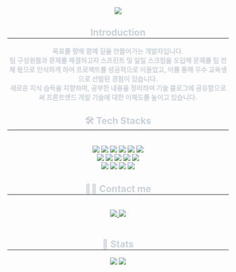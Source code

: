 <div align= "center">
    <img src="https://capsule-render.vercel.app/api?type=soft&color=auto&height=120&text=HaEun%20Lee&animation=&fontColor=ffffff&fontSize=50" />
    </div>
    <div align= "center"> 
        <h2 style="border-bottom: 1px solid #21262d; color: #c9d1d9;"> Introduction </h2>  
        <div style="font-weight: 700; font-size: 15px; text-align: center; color: #c9d1d9;"> 목표를 향해 함께 길을 만들어가는 개발자입니다. </br> 팀 구성원들과 문제를 해결하고자 스프린트 및 일일 스크럼을 도입해 문제를 팀 전체 몫으로 인식하게 하여 프로젝트를 성공적으로 이끌었고, 이를 통해 우수 교육생으로 선발된 경험이 있습니다. </br> 새로운 지식 습득을 지향하며, 공부한 내용을 정리하여 기술 블로그에 공유함으로써 프론트엔드 개발 기술에 대한 이해도를 높이고 있습니다.
         </div> 
    </div>
    <div align= "center">
    <h2 style="border-bottom: 1px solid #21262d; color: #c9d1d9;"> 🛠️ Tech Stacks </h2> <br> 
    <div style="margin: 0 auto; text-align: center;" align= "center"> 
          <img src="https://img.shields.io/badge/Javascript-F7DF1E?style=for-the-badge&logo=Javascript&logoColor=white">
          <img src="https://img.shields.io/badge/TypeScript-3178C6?style=for-the-badge&logo=typescript&logoColor=white">
          <img src="https://img.shields.io/badge/CSS3-1572B6?style=for-the-badge&logo=CSS3&logoColor=white">
          <img src="https://img.shields.io/badge/styled--components-DB7093?style=for-the-badge&logo=styled-components&logoColor=ffd35b"/>
          <img src="https://img.shields.io/badge/Tailwind%20CSS-38B2AC?style=for-the-badge&logo=tailwind-css&logoColor=white">
          <img src="https://img.shields.io/badge/HTML5-E34F26?style=for-the-badge&logo=HTML5&logoColor=white">
          <br/><img src="https://img.shields.io/badge/React-61DAFB?style=for-the-badge&logo=React&logoColor=white">
          <img src="https://img.shields.io/badge/Next.js-000000?style=for-the-badge&logo=next.js&logoColor=white">
          <img src="https://img.shields.io/badge/Redux-764ABC?style=for-the-badge&logo=Redux&logoColor=white">
          <img src="https://img.shields.io/badge/React Query-FF4154?style=for-the-badge&logo=React Query&logoColor=white">
          <img src="https://img.shields.io/badge/Python-3776AB?style=for-the-badge&logo=Python&logoColor=white">
          <br/><img src="https://img.shields.io/badge/Slack-4A154B?style=for-the-badge&logo=Slack&logoColor=white">
          <img src="https://img.shields.io/badge/Notion-000000?style=for-the-badge&logo=Notion&logoColor=white">
          <img src="https://img.shields.io/badge/Git-F05032?style=for-the-badge&logo=Git&logoColor=white">
          <img src="https://img.shields.io/badge/Github-181717?style=for-the-badge&logo=Github&logoColor=white">
          </div>
    </div>
    <div align= "center">
    <h2 style="border-bottom: 1px solid #21262d; color: #c9d1d9;"> 🧑‍💻 Contact me </h2> <br> 
    <div align= "center"> <a href=https://hani-develop-history.tistory.com/> <img src="https://img.shields.io/badge/Tistory-000000?style=for-the-badge&logo=Tistory&logoColor=white&link=https://hani-develop-history.tistory.com/"> </a>
         <a href=mailto:ploo18800@gmail.com> <img src="https://img.shields.io/badge/Gmail-EA4335?style=for-the-badge&logo=Gmail&logoColor=white&link=mailto:ploo18800@gmail.com"> </a>
          </div>  <br> 
    <div align= "center">  </div> 
    </div>
    <div align= "center"> 
    <h2 style="border-bottom: 1px solid #21262d; color: #c9d1d9;"> 🏅 Stats </h2> <div align= "center"> <img src="https://github-readme-stats.vercel.app/api?username=haniStudy&bg_color=180,000000,&title_color=000000&text_color=000000"
         /> <img src="https://github-readme-stats.vercel.app/api/top-langs/?username=haniStudy&layout=compact&bg_color=180,000000,&title_color=000000&text_color=000000"
           /> </div> 
    </div>
    
